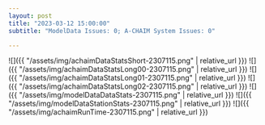 ```yaml
---
layout: post
title: "2023-03-12 15:00:00"
subtitle: "ModelData Issues: 0; A-CHAIM System Issues: 0"

---
```


![]({{ "/assets/img/achaimDataStatsShort-2307115.png" | relative_url }})
![]({{ "/assets/img/achaimDataStatsLong00-2307115.png" | relative_url }})
![]({{ "/assets/img/achaimDataStatsLong01-2307115.png" | relative_url }})
![]({{ "/assets/img/achaimDataStatsLong02-2307115.png" | relative_url }})
![]({{ "/assets/img/modelDataDataStats-2307115.png" | relative_url }})
![]({{ "/assets/img/modelDataStationStats-2307115.png" | relative_url }})
![]({{ "/assets/img/achaimRunTime-2307115.png" | relative_url }})




